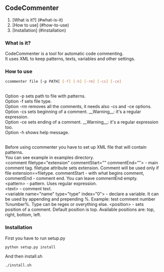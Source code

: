 ## CodeCommenter ##
1. [What is it?] (#what-is-it)<br/>
2. [How to use] (#how-to-use)<br/>
3. [Installation] (#installation)<br/>

### What is it? ###
CodeCommenter is a tool for automatic code commenting.<br/>
It uses XML to keep patterns, texts, variables and other settings.

### How to use ###
```bash
ccommenter file [-p PATH] [-f] [-h] [-rm] [-cs] [-ce]
```
<br/>
Option -p sets path to file with patterns.<br/>
Option -f sets file type.<br/>
Option -rm removes all the comments, it needs also -cs and -ce options.<br/>
Option -cs sets beginning of a comment. __Warning__: it's a regular expression.<br/>
Option -ce sets ending of a comment. __Warning__: it's a regular expression too.<br/>
Option -h shows help message.<br/><br/>

Before using ccommenter you have to set up XML file that will contain patterns.<br/>
You can see example in examples directory.<br/>
&lt;comment filetype="extension" commentStart="" commentEnd=""&gt; - main comment tag. filetype attribute sets extension. Comment will be used only if file extension==filetype. commentStart - with what begins comment, commentEnd - comment end. You can leave commentEnd empty.<br/>
   &lt;pattern&gt; - pattern. Uses regular expression.<br/>
   &lt;text&gt; - comment text.<br/>
   &lt;variable name="name" type="type" index="0"&gt; - declare a variable. It can be used by appending and prepending %. Example: test comment number %number%. Type can be regex or overything else.
   &lt;position&gt; - sets position of a comment. Default position is top. Available positions are: top, right, bottom, left.<br/>

### Installation ###
First you have to run setup.py
```bash
python setup.py install
```
And then install.sh
```bash
./install.sh
```
